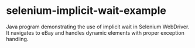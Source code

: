 # selenium-implicit-wait-example
Java program demonstrating the use of implicit wait in Selenium WebDriver. It navigates to eBay and handles dynamic elements with proper exception handling.
